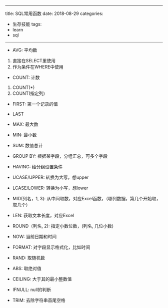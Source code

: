 
---
title: SQL常用函数
date: 2018-08-29
categories:
- 生存技能
tags: 
- learn
- sql
---

- AVG: 平均数
1. 直接在SELECT里使用
2. 作为条件在WHERE中使用

- COUNT: 计数
1. COUNT(*)
2. COUNT(指定列)

- FIRST: 第一个记录的值
- LAST

- MAX: 最大数
- MIN: 最小数

- SUM: 数值总计

- GROUP BY: 根据某字段，分组汇总，可多个字段
<!--more-->

- HAVING: 给分组设置条件

- UCASE/UPPER: 转换为大写，想upper
- LCASE/LOWER: 转换为小写，想lower

- MID(列名，1, 3): 从中间取数，对应Excel函数，（哪列数据，第几个开始取，取几个）

- LEN: 获取文本长度，对应Excel

- ROUND（列名, 2): 指定小数位数，(列名, 几位小数)

- NOW: 当前日期和时间
- FORMAT: 对字段显示格式化，比如时间

- RAND: 取随机数

- ABS: 取绝对值

- CEILING: 大于其的最小整数值

- IFNULL: null的判断

- TRIM: 去除字符串首尾空格

